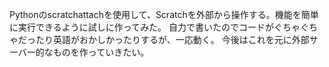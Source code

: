 Pythonのscratchattachを使用して、Scratchを外部から操作する。機能を簡単に実行できるように試しに作ってみた。
自力で書いたのでコードがぐちゃぐちゃだったり英語がおかしかったりするが、一応動く。
今後はこれを元に外部サーバー的なものを作っていきたい。
